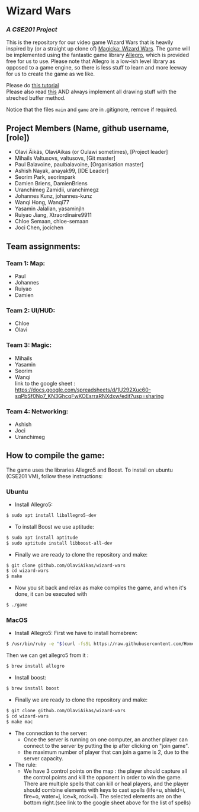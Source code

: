 # Wizard Wars
### _A CSE201 Project_

This is the repository for our video game Wizard Wars that is heavily inspired by (or a straight up clone of) [Magicka: Wizard Wars](https://magicka.fandom.com/wiki/Wizard_Wars). The game will be implemented using the fantastic game library [Allegro](www.liballeg.org), which is provided free for us to use. Please note that Allegro is a low-ish level library as opposed to a game engine, so there is less stuff to learn and more leeway for us to create the game as we like.

Please do [this tutorial](https://github.com/liballeg/allegro_wiki/wiki/Allegro-Vivace)    
Please also read [this](https://wiki.allegro.cc/index.php?title=Achieving_Resolution_Independence) AND always implement all drawing stuff with the streched buffer method.

Notice that the files `main` and `game` are in .gitignore, remove if required.

## Project Members (Name, github username, [role])
- Olavi Äikäs, OlaviAikas (or Oulawi sometimes), [Project leader]
- Mihails Valtusovs, valtusovs, [Git master]
- Paul Balavoine, paulbalavoine, [Organisation master]
- Ashish Nayak, anayak99, [IDE Leader]
- Seorim Park, seorimpark
- Damien Briens, DamienBriens
- Uranchimeg Zamidii, uranchimegz
- Johannes Kunz, johannes-kunz
- Wanqi Hong, Wanqi77
- Yasamin Jalalian, yasaminjln
- Ruiyao Jiang, Xtraordinaire9911
- Chloe Semaan, chloe-semaan
- Joci Chen, jocichen


## Team assignments:
### Team 1: Map:
* Paul
* Johannes
* Ruiyao
* Damien

### Team 2: UI/HUD:
* Chloe
* Olavi

### Team 3: Magic:
* Mihails
* Yasamin
* Seorim
* Wanqi <br>
link to the google sheet : https://docs.google.com/spreadsheets/d/1U292Xuc60-sqPbSf0No7_KN3GhcqFwKOEsrraRNXdxw/edit?usp=sharing

### Team 4: Networking:
* Ashish
* Joci
* Uranchimeg

## How to compile the game:
 The game uses the libraries Allegro5 and Boost. To install on ubuntu (CSE201 VM), follow these instructions:
 ### Ubuntu
 * Install Allegro5:
 ```Bash
 $ sudo apt install liballegro5-dev
 ```
 * To install Boost we use aptitude:
 ```Bash
 $ sudo apt install aptitude
 $ sudo aptitude install libboost-all-dev
 ```
 * Finally we are ready to clone the repository and make:
 ```Bash
 $ git clone github.com/OlaviAikas/wizard-wars
 $ cd wizard-wars
 $ make
 ```
 * Now you sit back and relax as make compiles the game, and when it's done, it can be executed with
 ```Bash
 $ ./game
 ```
 
 ### MacOS
 * Install Allegro5:
 First we have to install homebrew:
 ```Bash
 $ /usr/bin/ruby -e "$(curl -fsSL https://raw.githubusercontent.com/Homebrew/install/master/install)"
 ```
 Then we can get allegro5 from it :
 ```Bash
 $ brew install allegro 
 ```
 * Install boost: 
 ```Bash
 $ brew install boost 
 ```
 * Finally we are ready to clone the repository and make:
 ```Bash
 $ git clone github.com/OlaviAikas/wizard-wars
 $ cd wizard-wars
 $ make mac
 ```
* The connection to the server: 
  - Once the server is running on one computer, an another player can connect to the server by putting the ip after clicking on "join game".
  - the maximum number of player that can join a game is 2, due to the server capacity.
* The rule:
  - We have 3 control points on the map : the player should capture all the control points and kill the opponent in order to win the game. There are multiple spells that can kill or heal players, and the player should combine elements with keys to cast spells (life=u, shield=i, fire=o, water=j, ice=k, rock=l). The selected elements are on the bottom right.(see link to the google sheet above for the list of spells)
  
  
  
